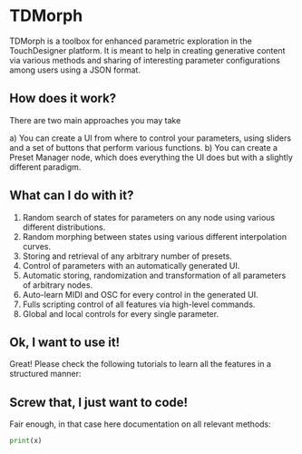 # TDMorph

TDMorph is a toolbox for enhanced parametric exploration in the TouchDesigner platform. It is meant to help in creating generative content via various methods and sharing of interesting parameter configurations among users using a JSON format.  

## How does it work?

There are two main approaches you may take

a) You can create a UI from where to control your parameters, using sliders and a set of buttons that perform various functions.
b) You can create a Preset Manager node, which does everything the UI does but with a slightly different paradigm.

## What can I do with it?

1) Random search of states for parameters on any node using various different distributions.
2) Random morphing between states using various different interpolation curves.
3) Storing and retrieval of any arbitrary number of presets.
4) Control of parameters with an automatically generated UI.
5) Automatic storing, randomization and transformation of all parameters of arbitrary nodes.
6) Auto-learn MIDI and OSC for every control in the generated UI.
7) Fulls scripting control of all features via high-level commands.
8) Global and local controls for every single parameter.

## Ok, I want to use it!

Great! Please check the following tutorials to learn all the features in a structured manner:

## Screw that, I just want to code! 

Fair enough, in that case here documentation on all relevant methods:

```python
print(x) 
```



